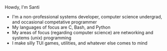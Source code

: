 Howdy, I'm Santi
- I'm a non-professional systems developer, computer science undergrad, and occasional competative programmer
- My languages of focus are C, Bash, and Python
- My areas of focus (regarding computer science) are networking and systems (unix) programming
- I make silly TUI games, utilities, and whatever else comes to mind

<!---
Santi-I-Guess/Santi-I-Guess is a ✨ special ✨ repository because its `README.md` (this file) appears on your GitHub profile.
You can click the Preview link to take a look at your changes.
--->
